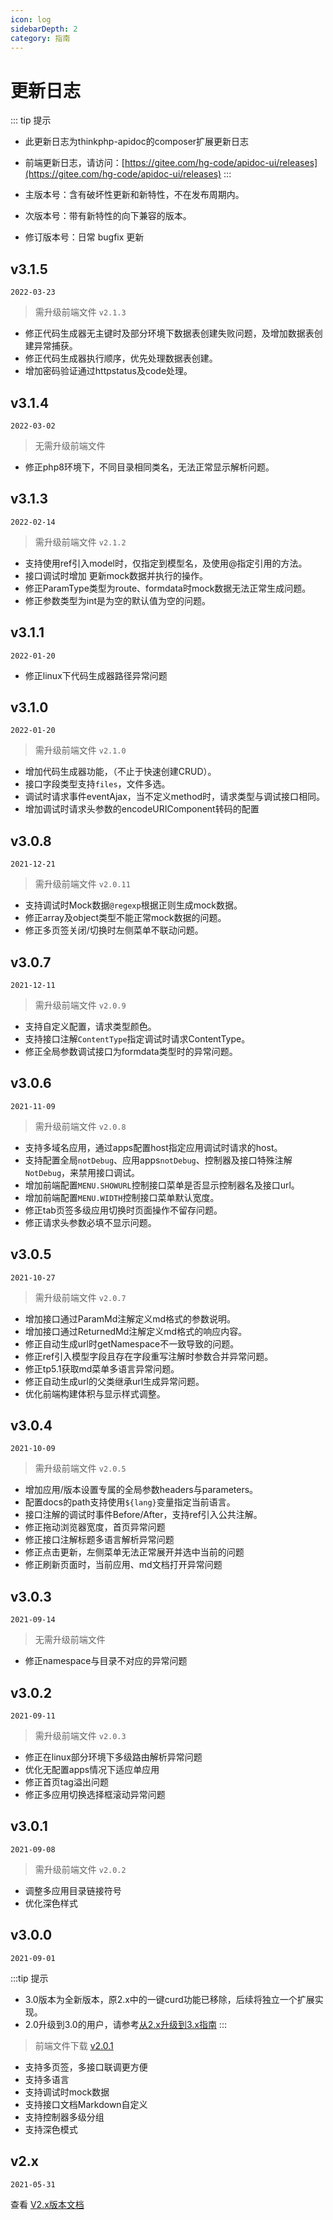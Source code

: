 ```yaml
---
icon: log
sidebarDepth: 2
category: 指南
---
```


# 更新日志

::: tip 提示
- 此更新日志为thinkphp-apidoc的composer扩展更新日志
- 前端更新日志，请访问：[https://gitee.com/hg-code/apidoc-ui/releases](https://gitee.com/hg-code/apidoc-ui/releases)
:::


- 主版本号：含有破坏性更新和新特性，不在发布周期内。
- 次版本号：带有新特性的向下兼容的版本。
- 修订版本号：日常 bugfix 更新


## v3.1.5

`2022-03-23`

> 需升级前端文件 `v2.1.3`

- 修正代码生成器无主键时及部分环境下数据表创建失败问题，及增加数据表创建异常捕获。
- 修正代码生成器执行顺序，优先处理数据表创建。
- 增加密码验证通过httpstatus及code处理。



## v3.1.4

`2022-03-02`

> 无需升级前端文件

- 修正php8环境下，不同目录相同类名，无法正常显示解析问题。


## v3.1.3

`2022-02-14`

> 需升级前端文件 `v2.1.2`

- 支持使用ref引入model时，仅指定到模型名，及使用@指定引用的方法。
- 接口调试时增加 更新mock数据并执行的操作。
- 修正ParamType类型为route、formdata时mock数据无法正常生成问题。
- 修正参数类型为int是为空的默认值为空的问题。


## v3.1.1
`2022-01-20`


- 修正linux下代码生成器路径异常问题


## v3.1.0
`2022-01-20`

> 需升级前端文件 `v2.1.0`

- 增加代码生成器功能，（不止于快速创建CRUD）。
- 接口字段类型支持`files`，文件多选。
- 调试时请求事件eventAjax，当不定义method时，请求类型与调试接口相同。
- 增加调试时请求头参数的encodeURIComponent转码的配置


## v3.0.8
`2021-12-21`

> 需升级前端文件 `v2.0.11`

- 支持调试时Mock数据`@regexp`根据正则生成mock数据。
- 修正array及object类型不能正常mock数据的问题。
- 修正多页签关闭/切换时左侧菜单不联动问题。


## v3.0.7
`2021-12-11`

> 需升级前端文件 `v2.0.9`

- 支持自定义配置，请求类型颜色。
- 支持接口注解`ContentType`指定调试时请求ContentType。
- 修正全局参数调试接口为formdata类型时的异常问题。



## v3.0.6
`2021-11-09`

> 需升级前端文件 `v2.0.8`

- 支持多域名应用，通过apps配置host指定应用调试时请求的host。
- 支持配置全局`notDebug`、应用apps`notDebug`、控制器及接口特殊注解`NotDebug`，来禁用接口调试。
- 增加前端配置`MENU.SHOWURL`控制接口菜单是否显示控制器名及接口url。
- 增加前端配置`MENU.WIDTH`控制接口菜单默认宽度。
- 修正tab页签多级应用切换时页面操作不留存问题。
- 修正请求头参数必填不显示问题。



## v3.0.5
`2021-10-27`

> 需升级前端文件 `v2.0.7`

- 增加接口通过ParamMd注解定义md格式的参数说明。
- 增加接口通过ReturnedMd注解定义md格式的响应内容。
- 修正自动生成url时getNamespace不一致导致的问题。
- 修正ref引入模型字段且存在字段重写注解时参数合并异常问题。
- 修正tp5.1获取md菜单多语言异常问题。
- 修正自动生成url的父类继承url生成异常问题。
- 优化前端构建体积与显示样式调整。


## v3.0.4
`2021-10-09`

> 需升级前端文件 `v2.0.5`

- 增加应用/版本设置专属的全局参数headers与parameters。
- 配置docs的path支持使用`${lang}`变量指定当前语言。
- 接口注解的调试时事件Before/After，支持ref引入公共注解。
- 修正拖动浏览器宽度，首页异常问题
- 修正接口注解标题多语言解析异常问题
- 修正点击更新，左侧菜单无法正常展开并选中当前的问题
- 修正刷新页面时，当前应用、md文档打开异常问题



## v3.0.3
`2021-09-14`

> 无需升级前端文件

- 修正namespace与目录不对应的异常问题


## v3.0.2
`2021-09-11`

> 需升级前端文件 `v2.0.3`

- 修正在linux部分环境下多级路由解析异常问题
- 优化无配置apps情况下适应单应用
- 修正首页tag溢出问题
- 修正多应用切换选择框滚动异常问题


## v3.0.1
`2021-09-08`

> 需升级前端文件 `v2.0.2`

- 调整多应用目录链接符号
- 优化深色样式



## v3.0.0
`2021-09-01`

:::tip 提示
- 3.0版本为全新版本，原2.x中的一键curd功能已移除，后续将独立一个扩展实现。
- 2.0升级到3.0的用户，请参考[从2.x升级到3.x指南]()
:::


> 前端文件下载 [v2.0.1](https://gitee.com/hg-code/apidoc-ui/attach_files/817036/download/apidoc.zip)

- 支持多页签，多接口联调更方便
- 支持多语言
- 支持调试时mock数据
- 支持接口文档Markdown自定义
- 支持控制器多级分组
- 支持深色模式



## v2.x
`2021-05-31`

查看 [V2.x版本文档](/v2/)




